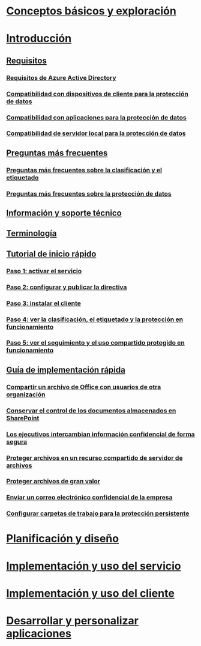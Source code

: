 # [Conceptos básicos y exploración](/information-protection/understand-explore/what-is-information-protection)
# [Introducción](requirements-azure-rms.md)
## [Requisitos](requirements.md)
### [Requisitos de Azure Active Directory](requirements-azure-ad.md)
### [Compatibilidad con dispositivos de cliente para la protección de datos](requirements-client-devices.md)
### [Compatibilidad con aplicaciones para la protección de datos](requirements-applications.md)
### [Compatibilidad de servidor local para la protección de datos](requirements-servers.md)
## [Preguntas más frecuentes](faqs.md)
### [Preguntas más frecuentes sobre la clasificación y el etiquetado](faqs-infoprotect.md)
### [Preguntas más frecuentes sobre la protección de datos](faqs-rms.md)
## [Información y soporte técnico](information-support.md)
## [Terminología](terminology.md)
## [Tutorial de inicio rápido](infoprotect-quick-start-tutorial.md)
### [Paso 1: activar el servicio](infoprotect-tutorial-step1.md)
### [Paso 2: configurar y publicar la directiva](infoprotect-tutorial-step2.md)
### [Paso 3: instalar el cliente](infoprotect-tutorial-step3.md)
### [Paso 4: ver la clasificación, el etiquetado y la protección en funcionamiento](infoprotect-tutorial-step4.md)
### [Paso 5: ver el seguimiento y el uso compartido protegido en funcionamiento](infoprotect-tutorial-step5.md)
## [Guía de implementación rápida](rapid-deployment-guide.md)
### [Compartir un archivo de Office con usuarios de otra organización](scenario-share-office-file-externally.md)
### [Conservar el control de los documentos almacenados en SharePoint](scenario-sharepoint.md)
### [Los ejecutivos intercambian información confidencial de forma segura](scenario-executives-email.md)
### [Proteger archivos en un recurso compartido de servidor de archivos](scenario-fci.md)
### [Proteger archivos de gran valor](scenario-secure-most-valuable-files.md)
### [Enviar un correo electrónico confidencial de la empresa](scenario-company-confidential-email.md)
### [Configurar carpetas de trabajo para la protección persistente](scenario-work-folders.md)
# [Planificación y diseño](/information-protection/plan-design/deployment-roadmap)
# [Implementación y uso del servicio](/information-protection/deploy-use/activate-service)
# [Implementación y uso del cliente](/information-protection/rms-client/use-client)
# [Desarrollar y personalizar aplicaciones](/information-protection/develop/developers-guide)

